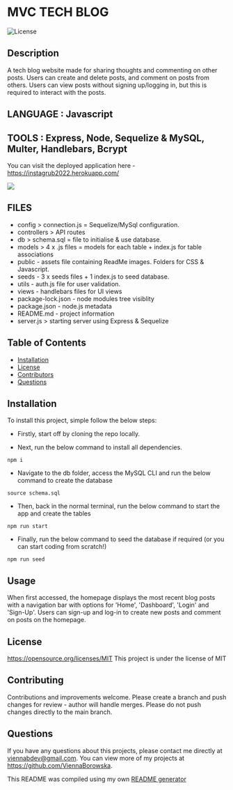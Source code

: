 # MVC TECH BLOG

![License](https://img.shields.io/badge/License-MIT-blue.svg)

## Description

A tech blog website made for sharing thoughts and commenting on other posts. Users can create and delete posts, and comment on posts from others. Users can view posts without signing up/logging in, but this is required to interact with the posts.

## LANGUAGE : Javascript

## TOOLS : Express, Node, Sequelize & MySQL, Multer, Handlebars, Bcrypt

You can visit the deployed application here - https://instagrub2022.herokuapp.com/

![](/public/assets/images/instagrub-feed.png)

## FILES

- config > connection.js = Sequelize/MySql configuration.
- controllers > API routes
- db > schema.sql = file to initialise & use database.
- models > 4 x .js files = models for each table + index.js for table associations
- public - assets file containing ReadMe images. Folders for CSS & Javascript.
- seeds - 3 x seeds files + 1 index.js to seed database.
- utils - auth.js file for user validation.
- views - handlebars files for UI views
- package-lock.json - node modules tree visiblity
- package.json - node.js metadata
- README.md - project information
- server.js > starting server using Express & Sequelize

## Table of Contents

- [Installation](#installation)
- [License](#license)
- [Contributors](#contributors)
- [Questions](#questions)

## Installation

To install this project, simple follow the below steps:

- Firstly, start off by cloning the repo locally.

- Next, run the below command to install all dependencies.

```
npm i
```

- Navigate to the db folder, access the MySQL CLI and run the below command to create the database

```
source schema.sql
```

- Then, back in the normal terminal, run the below command to start the app and create the tables

```
npm run start
```

- Finally, run the below command to seed the database if required (or you can start coding from scratch!)

```
npm run seed
```

## Usage

When first accessed, the homepage displays the most recent blog posts with a navigation bar with options for 'Home', 'Dashboard', 'Login' and 'Sign-Up'. Users can sign-up and log-in to create new posts and comment on posts on the homepage.

## License

https://opensource.org/licenses/MIT
This project is under the license of MIT

## Contributing

Contributions and improvements welcome. Please create a branch and push changes for review - author will handle merges. Please do not push changes directly to the main branch.

## Questions

If you have any questions about this projects, please contact me directly at viennabdev@gmail.com. You can view more of my projects at https://github.com/ViennaBorowska.

This README was compiled using my own [README generator](https://github.com/ViennaBorowska/ReadMe-Generator)
